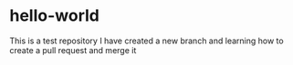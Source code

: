 # hello-world
This is a test repository
I have created a new branch and learning how to create a pull request and merge it
